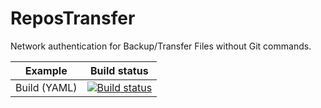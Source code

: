 # ReposTransfer

Network authentication for Backup/Transfer Files without Git commands.

| Example | Build status |
|---------|--------------|
| Build (YAML) | [![Build status](https://dev.azure.com/zhouyintong/ReposTransfer%20GitHub/build?definitionId=6)](https://dev.azure.com/zhouyintong/ReposTransfer%20GitHub) |

